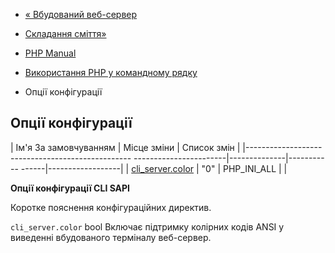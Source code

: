 - [« Вбудований веб-сервер](features.commandline.webserver.md)
- [Складання сміття»](features.gc.md)

- [PHP Manual](index.md)
- [Використання PHP у командному рядку](features.commandline.md)
- Опції конфігурації

## Опції конфігурації

| Ім'я За замовчуванням | Місце зміни | Список змін |
|------------------------------------------------- -----------------------|--------------|----------- ------|------------------|
| [cli_server.color](features.commandline.ini.md#ini.cli-server.color) | "0" | PHP_INI_ALL | |

**Опції конфігурації CLI SAPI**

Коротке пояснення конфігураційних директив.

`cli_server.color` bool
Включає підтримку колірних кодів ANSI у виведенні вбудованого терміналу
веб-сервер.

